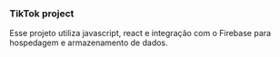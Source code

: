 ### TikTok project
Esse projeto utiliza javascript, react e integração com o Firebase para hospedagem e armazenamento de dados. 
